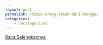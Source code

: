 ```yaml
---
layout: post
permalink: /mimpi-orang-jatuh-dari-tangga/
categories:
    - Uncategorized
---
```


[Baca Selengkapnya](/06)
